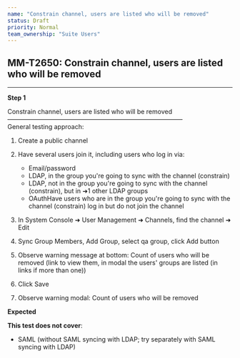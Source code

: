 ```yaml
---
name: "Constrain channel, users are listed who will be removed"
status: Draft
priority: Normal
team_ownership: "Suite Users"
---
```


## MM-T2650: Constrain channel, users are listed who will be removed

---

**Step 1**

Constrain channel, users are listed who will be removed\
————————————————————————————\
General testing approach:

1. Create a public channel

2. Have several users join it, including users who log in via:

   - Email/password
   - LDAP, in the group you're going to sync with the channel (constrain)
   - LDAP, not in the group you're going to sync with the channel (constrain), but in ➜1 other LDAP groups
   - OAuthHave users who are in the group you're going to sync with the channel (constrain) log in but do not join the channel

3. In System Console ➜ User Management ➜ Channels, find the channel ➜ Edit

4. Sync Group Members, Add Group, select qa group, click Add button

5. Observe warning message at bottom: Count of users who will be removed (link to view them, in modal the users' groups are listed (in links if more than one))

6. Click Save

7. Observe warning modal: Count of users who will be removed

**Expected**

**This test does not cover**:

- SAML (without SAML syncing with LDAP; try separately with SAML syncing with LDAP)
